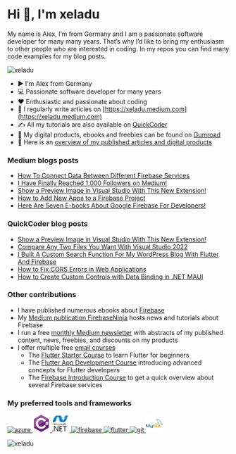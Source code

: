 # Hi 👋, I'm xeladu

My name is Alex, I’m from Germany and I am a passionate software developer for many many years. That’s why I’d like to bring my enthusiasm to other people who are interested in coding. In my repos you can find many code examples for my blog posts.

<p align="left"> <img src="https://komarev.com/ghpvc/?username=xeladu&label=Profile%20views&color=44ff00&style=plastic" alt="xeladu" /> </p>

- ▶  I'm Alex from Germany
- 💻 Passionate software developer for many years
- ❤  Enthusiastic and passionate about coding
- 📝 I regularly write articles on [https://xeladu.medium.com](https://xeladu.medium.com)
- ✍ All my tutorials are also available on [QuickCoder](https://quickcoder.org)
- 🏬 My digital products, ebooks and freebies can be found on [Gumroad](https://xeladu.gumroad.com)
- 📙 Here is an [overview of my published articles and digital products](https://xeladu.medium.com/%E2%84%B9-xeladus-info-point-find-quickly-what-you-need-bbe620e97d8c)

### Medium blogs posts
<!-- BLOG-POST-LIST:START -->
- [How To Connect Data Between Different Firebase Services](https://medium.com/firebase-ninja/how-to-connect-data-between-different-firebase-services-96573367d96c?source=rss-ae1e6291afc3------2)
- [I Have Finally Reached 1,000 Followers on Medium!](https://xeladu.medium.com/i-have-finally-reached-1-000-followers-on-medium-caa7b6da4196?source=rss-ae1e6291afc3------2)
- [Show a Preview Image in Visual Studio With This New Extension!](https://xeladu.medium.com/show-a-preview-image-in-visual-studio-with-this-new-extension-64c03ced8ebf?source=rss-ae1e6291afc3------2)
- [How to Add New Apps to a Firebase Project](https://medium.com/firebase-ninja/how-to-add-new-apps-to-a-firebase-project-39b1223d04a3?source=rss-ae1e6291afc3------2)
- [Here Are Seven E-books About Google Firebase For Developers!](https://medium.com/firebase-ninja/here-are-six-e-books-about-google-firebase-for-developers-39be0266f74c?source=rss-ae1e6291afc3------2)
<!-- BLOG-POST-LIST:END -->

### QuickCoder blog posts
<!-- QC-BLOG-POST-LIST:START -->
- [Show a Preview Image in Visual Studio With This New Extension!](https://quickcoder.org/vs-image-preview/?utm_source=rss&utm_medium=rss&utm_campaign=vs-image-preview)
- [Compare Any Two Files You Want With Visual Studio 2022](https://quickcoder.org/vs-compare-files/?utm_source=rss&utm_medium=rss&utm_campaign=vs-compare-files)
- [I Built A Custom Search Function For My WordPress Blog With Flutter And Firebase](https://quickcoder.org/custom-search-function-for-wordpress-with-flutter-and-firebase/?utm_source=rss&utm_medium=rss&utm_campaign=custom-search-function-for-wordpress-with-flutter-and-firebase)
- [How to Fix CORS Errors in Web Applications](https://quickcoder.org/how-to-fix-cors-errors/?utm_source=rss&utm_medium=rss&utm_campaign=how-to-fix-cors-errors)
- [How to Create Custom Controls with Data Binding in .NET MAUI](https://quickcoder.org/how-to-create-custom-controls-with-data-binding-in-net-maui/?utm_source=rss&utm_medium=rss&utm_campaign=how-to-create-custom-controls-with-data-binding-in-net-maui)
<!-- QC-BLOG-POST-LIST:END -->

### Other contributions

- I have published numerous ebooks about [Firebase](https://xeladu.gumroad.com/?tags=firebase)
- My [Medium publication FirebaseNinja](https://quickcoder.org/flutter-app-development-course/) hosts news and tutorials about Firebase
- I run a free [monthly Medium newsletter](http://mn.quickcoder.org) with abstracts of my published content, news, freebies, and discounts on my products
- I offer multiple free [email courses](https://quickcoder.org/newsletters#courses)
  - The [Flutter Starter Course](https://quickcoder.org/flutter-starter-course/) to learn Flutter for beginners
  - The [Flutter App Development Course](https://quickcoder.org/flutter-app-development-course/) introducing advanced concepts for Flutter developers
  - The [Firebase Introduction Course](http://quickcoder.org/firebase-introduction-course/) to get a quick overview about several Firebase services

### My preferred tools and frameworks
 <p>
  <a href="https://azure.microsoft.com/en-in/" target="_blank" rel="noreferrer"> <img src="https://www.vectorlogo.zone/logos/microsoft_azure/microsoft_azure-icon.svg" alt="azure" width="40" height="40"/> </a> 
  <a href="https://www.w3schools.com/cs/" target="_blank" rel="noreferrer"> <img src="https://raw.githubusercontent.com/devicons/devicon/master/icons/csharp/csharp-original.svg" alt="csharp" width="40" height="40"/> </a> 
  <a href="https://dotnet.microsoft.com/" target="_blank" rel="noreferrer"> <img src="https://raw.githubusercontent.com/devicons/devicon/master/icons/dot-net/dot-net-original-wordmark.svg" alt="dotnet" width="40" height="40"/> </a> 
  <a href="https://firebase.google.com/" target="_blank" rel="noreferrer"> <img src="https://www.vectorlogo.zone/logos/firebase/firebase-icon.svg" alt="firebase" width="40" height="40"/> </a> 
  <a href="https://flutter.dev" target="_blank" rel="noreferrer"> <img src="https://www.vectorlogo.zone/logos/flutterio/flutterio-icon.svg" alt="flutter" width="40" height="40"/> </a> 
  <a href="https://git-scm.com/" target="_blank" rel="noreferrer"> <img src="https://www.vectorlogo.zone/logos/git-scm/git-scm-icon.svg" alt="git" width="40" height="40"/> </a> 
  <a href="https://www.mysql.com/" target="_blank" rel="noreferrer"> <img src="https://raw.githubusercontent.com/devicons/devicon/master/icons/mysql/mysql-original-wordmark.svg" alt="mysql" width="40" height="40"/> </a> 
  </p>
  
  <p><img src="https://github-readme-stats.vercel.app/api/top-langs?username=xeladu&show_icons=true&theme=synthwave&locale=en&layout=compact" alt="xeladu" /></p>
